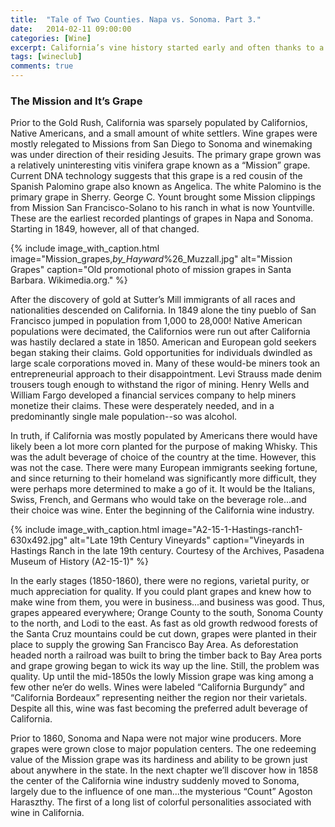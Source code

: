 ```yaml
---
title:  "Tale of Two Counties. Napa vs. Sonoma. Part 3."
date:   2014-02-11 09:00:00
categories: [Wine]
excerpt: California’s vine history started early and often thanks to a little known Spanish grape and and a hand full of Jesuits
tags: [wineclub]
comments: true
---
```


### The Mission and It’s Grape

Prior to the Gold Rush, California was sparsely populated by Californios, Native Americans, and a small amount of white settlers. Wine grapes were mostly relegated to Missions from San Diego to Sonoma and winemaking was under direction of their residing Jesuits. The primary grape grown was a relatively uninteresting vitis vinifera grape known as a “Mission” grape. Current DNA technology suggests that this grape is a red cousin of the Spanish Palomino grape also known as Angelica. The white Palomino is the primary grape in Sherry. George C. Yount brought some Mission clippings from Mission San Francisco-Solano to his ranch in what is now Yountville. These are the earliest recorded plantings of grapes in Napa and Sonoma. Starting in 1849, however, all of that changed.

{% include image_with_caption.html image="Mission_grapes,_by_Hayward_%26_Muzzall.jpg" alt="Mission Grapes" caption="Old promotional photo of mission grapes in Santa Barbara. Wikimedia.org." %}

After the discovery of gold at Sutter’s Mill immigrants of all races and nationalities descended on California. In 1849 alone the tiny pueblo of San Francisco jumped in population from 1,000 to 28,000! Native American populations were decimated, the Californios were run out after California was hastily declared a state in 1850. American and European gold seekers began staking their claims. Gold opportunities for individuals dwindled as large scale corporations moved in. Many of these would-be miners took an entrepreneurial approach to their disappointment. Levi Strauss made denim trousers tough enough to withstand the rigor of mining. Henry Wells and William Fargo developed a financial services company to help miners monetize their claims. These were desperately needed, and in a predominantly single male population--so was alcohol.

In truth, if California was mostly populated by Americans there would have likely been a lot more corn planted for the purpose of making Whisky. This was the adult beverage of choice of the country at the time. However, this was not the case. There were many European immigrants seeking fortune, and since returning to their homeland was significantly more difficult, they were perhaps more determined to make a go of it. It would be the Italians, Swiss, French, and Germans who would take on the beverage role...and their choice was wine. Enter the beginning of the California wine industry.

{% include image_with_caption.html image="A2-15-1-Hastings-ranch1-630x492.jpg" alt="Late 19th Century Vineyards" caption="Vineyards in Hastings Ranch in the late 19th century. Courtesy of the Archives, Pasadena Museum of History (A2-15-1)" %}

In the early stages (1850-1860), there were no regions, varietal purity, or much appreciation for quality. If you could plant grapes and knew how to make wine from them, you were in business...and business was good. Thus, grapes appeared everywhere; Orange County to the south, Sonoma County to the north, and Lodi to the east. As fast as old growth redwood forests of the Santa Cruz mountains could be cut down, grapes were planted in their place to supply the growing San Francisco Bay Area. As deforestation headed north a railroad was built to bring the timber back to Bay Area ports and grape growing began to wick its way up the line. Still, the problem was quality. Up until the mid-1850s the lowly Mission grape was king among a few other ne’er do wells. Wines were labeled “California Burgundy” and “California Bordeaux” representing neither the region nor their varietals. Despite all this, wine was fast becoming the preferred adult beverage of California.

Prior to 1860, Sonoma and Napa were not major wine producers. More grapes were grown close to major population centers. The one redeeming value of the Mission grape was its hardiness and ability to be grown just about anywhere in the state. In the next chapter we’ll discover how in 1858 the center of the California wine industry suddenly moved to Sonoma, largely due to the influence of one man...the mysterious “Count” Agoston Haraszthy. The first of a long list of colorful personalities associated with wine in California.
